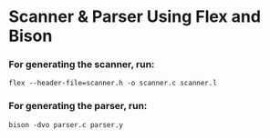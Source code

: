 # Scanner & Parser Using Flex and Bison

### For generating the scanner, run:
`flex --header-file=scanner.h -o scanner.c scanner.l`

### For generating the parser, run:
`bison -dvo parser.c parser.y`